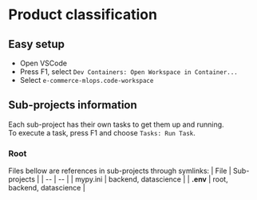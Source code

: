 # Product classification

## Easy setup
- Open VSCode
- Press F1, select `Dev Containers: Open Workspace in Container...`
- Select `e-commerce-mlops.code-workspace`

## Sub-projects information

Each sub-project has their own tasks to get them up and running.  
To execute a task, press F1 and choose `Tasks: Run Task`.

### Root

Files bellow are references in sub-projects through symlinks:
| File      | Sub-projects                  |
| --        | --                            | 
| mypy.ini  | backend, datascience          |
| **.env**  | root, backend, datascience    |
